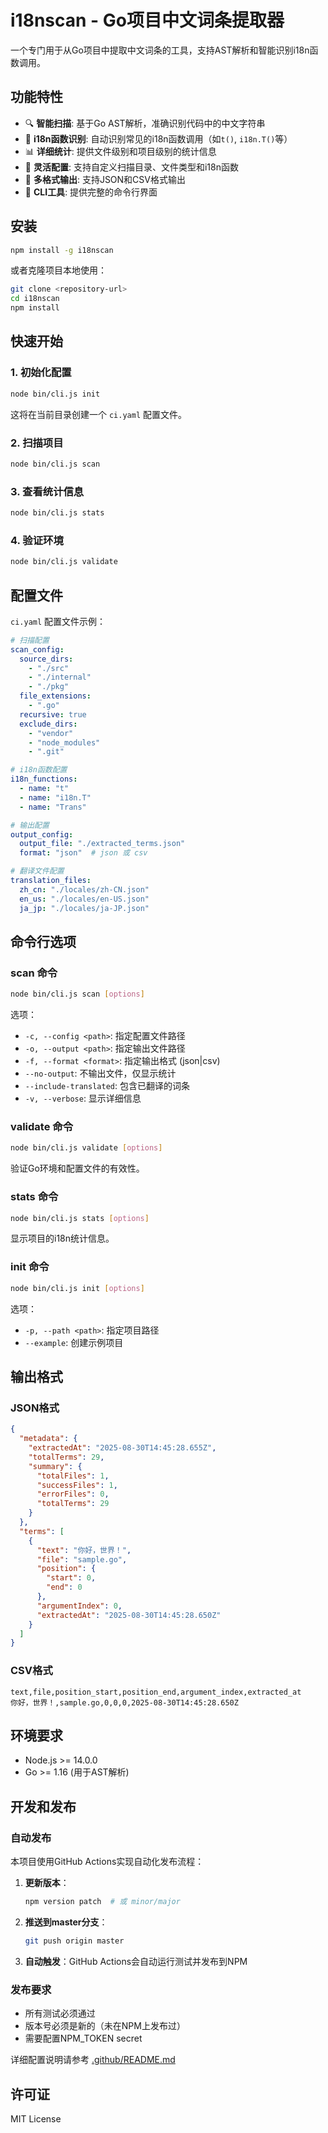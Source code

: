 # i18nscan - Go项目中文词条提取器

一个专门用于从Go项目中提取中文词条的工具，支持AST解析和智能识别i18n函数调用。

## 功能特性

- 🔍 **智能扫描**: 基于Go AST解析，准确识别代码中的中文字符串
- 🎯 **i18n函数识别**: 自动识别常见的i18n函数调用（如`t()`, `i18n.T()`等）
- 📊 **详细统计**: 提供文件级别和项目级别的统计信息
- 🔧 **灵活配置**: 支持自定义扫描目录、文件类型和i18n函数
- 📄 **多格式输出**: 支持JSON和CSV格式输出
- 🚀 **CLI工具**: 提供完整的命令行界面

## 安装

```bash
npm install -g i18nscan
```

或者克隆项目本地使用：

```bash
git clone <repository-url>
cd i18nscan
npm install
```

## 快速开始

### 1. 初始化配置

```bash
node bin/cli.js init
```

这将在当前目录创建一个 `ci.yaml` 配置文件。

### 2. 扫描项目

```bash
node bin/cli.js scan
```

### 3. 查看统计信息

```bash
node bin/cli.js stats
```

### 4. 验证环境

```bash
node bin/cli.js validate
```

## 配置文件

`ci.yaml` 配置文件示例：

```yaml
# 扫描配置
scan_config:
  source_dirs:
    - "./src"
    - "./internal"
    - "./pkg"
  file_extensions:
    - ".go"
  recursive: true
  exclude_dirs:
    - "vendor"
    - "node_modules"
    - ".git"

# i18n函数配置
i18n_functions:
  - name: "t"
  - name: "i18n.T"
  - name: "Trans"

# 输出配置
output_config:
  output_file: "./extracted_terms.json"
  format: "json"  # json 或 csv

# 翻译文件配置
translation_files:
  zh_cn: "./locales/zh-CN.json"
  en_us: "./locales/en-US.json"
  ja_jp: "./locales/ja-JP.json"
```

## 命令行选项

### scan 命令

```bash
node bin/cli.js scan [options]
```

选项：
- `-c, --config <path>`: 指定配置文件路径
- `-o, --output <path>`: 指定输出文件路径
- `-f, --format <format>`: 指定输出格式 (json|csv)
- `--no-output`: 不输出文件，仅显示统计
- `--include-translated`: 包含已翻译的词条
- `-v, --verbose`: 显示详细信息

### validate 命令

```bash
node bin/cli.js validate [options]
```

验证Go环境和配置文件的有效性。

### stats 命令

```bash
node bin/cli.js stats [options]
```

显示项目的i18n统计信息。

### init 命令

```bash
node bin/cli.js init [options]
```

选项：
- `-p, --path <path>`: 指定项目路径
- `--example`: 创建示例项目

## 输出格式

### JSON格式

```json
{
  "metadata": {
    "extractedAt": "2025-08-30T14:45:28.655Z",
    "totalTerms": 29,
    "summary": {
      "totalFiles": 1,
      "successFiles": 1,
      "errorFiles": 0,
      "totalTerms": 29
    }
  },
  "terms": [
    {
      "text": "你好，世界！",
      "file": "sample.go",
      "position": {
        "start": 0,
        "end": 0
      },
      "argumentIndex": 0,
      "extractedAt": "2025-08-30T14:45:28.650Z"
    }
  ]
}
```

### CSV格式

```csv
text,file,position_start,position_end,argument_index,extracted_at
你好，世界！,sample.go,0,0,0,2025-08-30T14:45:28.650Z
```

## 环境要求

- Node.js >= 14.0.0
- Go >= 1.16 (用于AST解析)

## 开发和发布

### 自动发布

本项目使用GitHub Actions实现自动化发布流程：

1. **更新版本**：
   ```bash
   npm version patch  # 或 minor/major
   ```

2. **推送到master分支**：
   ```bash
   git push origin master
   ```

3. **自动触发**：GitHub Actions会自动运行测试并发布到NPM

### 发布要求

- 所有测试必须通过
- 版本号必须是新的（未在NPM上发布过）
- 需要配置NPM_TOKEN secret

详细配置说明请参考 [.github/README.md](.github/README.md)

## 许可证

MIT License